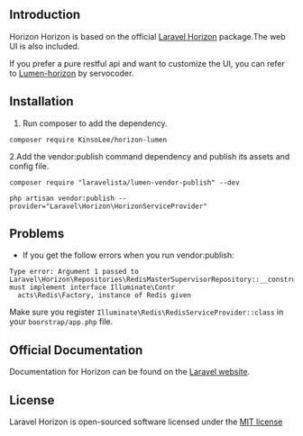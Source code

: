 ## Introduction

Horizon Horizon is based on the official [Laravel Horizon](https://github.com/laravel/horizon) package.The web UI is also included.

If you prefer a pure restful api and want to customize the UI, you can refer to [Lumen-horizon](https://github.com/servocoder/lumen-horizon) by servocoder.

## Installation

1. Run composer to add the dependency.

```
composer require KinsoLee/horizon-lumen
```

2.Add the vendor:publish command dependency and publish its assets and config file. 

```text
composer require "laravelista/lumen-vendor-publish" --dev
```

```text
php artisan vendor:publish --provider="Laravel\Horizon\HorizonServiceProvider"
``` 

## Problems
* If you get the follow errors when you run vendor:publish:
```
Type error: Argument 1 passed to Laravel\Horizon\Repositories\RedisMasterSupervisorRepository::__construct() must implement interface Illuminate\Contr
  acts\Redis\Factory, instance of Redis given
```
Make sure you register `Illuminate\Redis\RedisServiceProvider::class` in your `boorstrap/app.php` file.
## Official Documentation

Documentation for Horizon can be found on the [Laravel website](http://laravel.com/docs/master/horizon).

## License

Laravel Horizon is open-sourced software licensed under the [MIT license](http://opensource.org/licenses/MIT)
